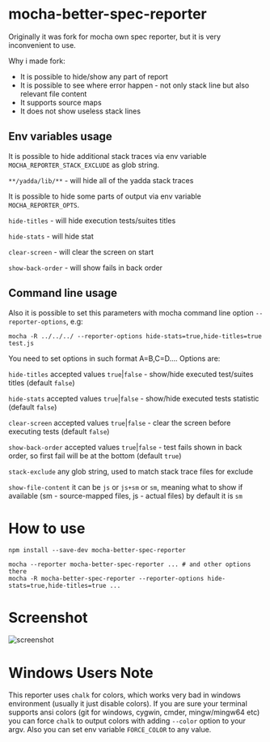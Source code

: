 mocha-better-spec-reporter
==========================

Originally it was fork for mocha own spec reporter, but it is very inconvenient to use.

Why i made fork:
  * It is possible to hide/show any part of report
  * It is possible to see where error happen - not only stack line but also relevant file content
  * It supports source maps
  * It does not show useless stack lines

## Env variables usage

It is possible to hide additional stack traces via env variable `MOCHA_REPORTER_STACK_EXCLUDE` as glob string.

`**/yadda/lib/**` - will hide all of the yadda stack traces

It is possible to hide some parts of output via env variable `MOCHA_REPORTER_OPTS`.

`hide-titles` - will hide execution tests/suites titles

`hide-stats` - will hide stat

`clear-screen` - will clear the screen on start

`show-back-order` - will show fails in back order

## Command line usage

Also it is possible to set this parameters with mocha command line option `--reporter-options`, e.g:
```
mocha -R ../../../ --reporter-options hide-stats=true,hide-titles=true test.js
```

You need to set options in such format A=B,C=D.... Options are:

`hide-titles` accepted values `true`|`false` - show/hide executed test/suites titles (default `false`)

`hide-stats` accepted values `true`|`false` - show/hide executed tests statistic (default `false`)

`clear-screen` accepted values `true`|`false` - clear the screen before executing tests (default `false`)

`show-back-order` accepted values `true`|`false` - test fails shown in back order, so first fail will be at the bottom (default `true`)

`stack-exclude` any glob string, used to match stack trace files for exclude

`show-file-content` it can be `js` or `js+sm` or `sm`, meaning what to show if  available (sm - source-mapped files, js - actual files) by default it is `sm`

How to use
=======

```
npm install --save-dev mocha-better-spec-reporter
```

```
mocha --reporter mocha-better-spec-reporter ... # and other options there
mocha -R mocha-better-spec-reporter --reporter-options hide-stats=true,hide-titles=true ...
```

Screenshot
==========
![screenshot](https://cloud.githubusercontent.com/assets/334851/4676893/a6951042-55e0-11e4-812d-04fe09241d6a.png)

Windows Users Note
==================

This reporter uses `chalk` for colors, which works very bad in windows environment (usually it just disable colors). If you are sure your terminal supports ansi colors (git for windows, cygwin, cmder, mingw/mingw64 etc)  you can force `chalk` to output colors with adding `--color` option to your argv. Also you can set env variable `FORCE_COLOR` to any value. 
